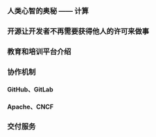 ### 人类心智的奥秘 —— 计算

### 开源让开发者不再需要获得他人的许可来做事

### 教育和培训平台介绍

### 协作机制

#### GitHub、GitLab

#### Apache、CNCF

### 交付服务
